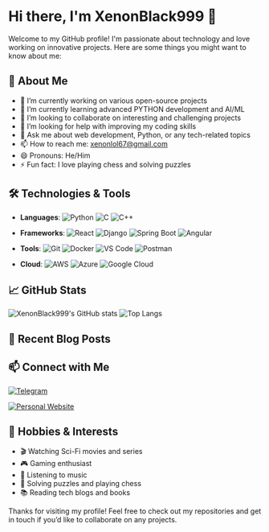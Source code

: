 # Hi there, I'm XenonBlack999 👋

Welcome to my GitHub profile! I'm passionate about technology and love working on innovative projects. Here are some things you might want to know about me:

## 🚀 About Me
- 🔭 I’m currently working on various open-source projects
- 🌱 I’m currently learning advanced PYTHON development and AI/ML
- 👯 I’m looking to collaborate on interesting and challenging projects
- 🤔 I’m looking for help with improving my coding skills
- 💬 Ask me about web development, Python, or any tech-related topics
- 📫 How to reach me: [xenonlol67@gmail.com](mailto:xenonlol67@gmail.com)
- 😄 Pronouns: He/Him
- ⚡ Fun fact: I love playing chess and solving puzzles

## 🛠️ Technologies & Tools
- **Languages**: 
  ![Python](https://img.shields.io/badge/-Python-333333?style=flat&logo=python) 
  ![C](https://img.shields.io/badge/-C-333333?style=flat&logo=c)
  ![C++](https://img.shields.io/badge/-C%2B%2B-333333?style=flat&logo=c%2B%2B)

- **Frameworks**: 
  ![React](https://img.shields.io/badge/-React-333333?style=flat&logo=react) 
  ![Django](https://img.shields.io/badge/-Django-333333?style=flat&logo=django)
  ![Spring Boot](https://img.shields.io/badge/-Spring%20Boot-333333?style=flat&logo=spring-boot)
  ![Angular](https://img.shields.io/badge/-Angular-333333?style=flat&logo=angular)

- **Tools**: 
  ![Git](https://img.shields.io/badge/-Git-333333?style=flat&logo=git) 
  ![Docker](https://img.shields.io/badge/-Docker-333333?style=flat&logo=docker) 
  ![VS Code](https://img.shields.io/badge/-VS%20Code-333333?style=flat&logo=visual-studio-code)
  ![Postman](https://img.shields.io/badge/-Postman-333333?style=flat&logo=postman)

- **Cloud**: 
  ![AWS](https://img.shields.io/badge/-AWS-333333?style=flat&logo=amazon-aws) 
  ![Azure](https://img.shields.io/badge/-Azure-333333?style=flat&logo=microsoft-azure)
  ![Google Cloud](https://img.shields.io/badge/-Google%20Cloud-333333?style=flat&logo=google-cloud)

## 📈 GitHub Stats
![XenonBlack999's GitHub stats](https://github-readme-stats.vercel.app/api?username=XenonBlack999&show_icons=true&theme=radical)
![Top Langs](https://github-readme-stats.vercel.app/api/top-langs/?username=XenonBlack999&layout=compact&theme=radical)


## 📝 Recent Blog Posts
<!-- BLOG-POST-LIST:START -->
<!-- BLOG-POST-LIST:END -->

## 📫 Connect with Me
[![Telegram](https://t.me/xinxi3456)](https://t.me/xinxi3456)

[![Personal Website](https://gurdian-of-the-turth.neocities.org/)](https://gurdian-of-the-turth.neocities.org/)

## 🎨 Hobbies & Interests
- 🎬 Watching Sci-Fi movies and series
- 🎮 Gaming enthusiast
- 🎵 Listening to music
- 🧩 Solving puzzles and playing chess
- 📚 Reading tech blogs and books

Thanks for visiting my profile! Feel free to check out my repositories and get in touch if you’d like to collaborate on any projects.

